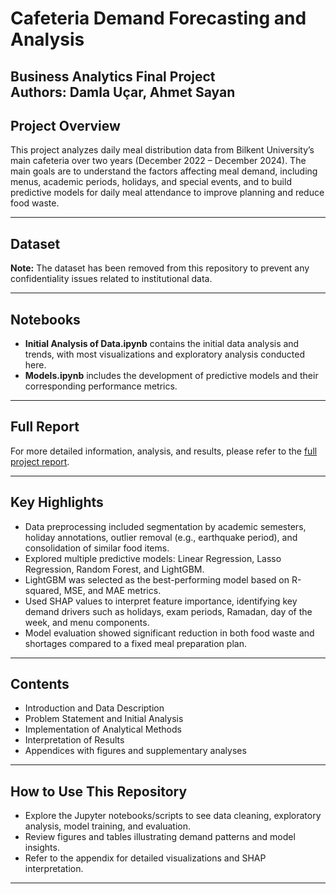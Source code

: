 # Cafeteria Demand Forecasting and Analysis  
**Business Analytics Final Project**  
Authors: Damla Uçar, Ahmet Sayan  
---

## Project Overview  
This project analyzes daily meal distribution data from Bilkent University’s main cafeteria over two years (December 2022 – December 2024). The main goals are to understand the factors affecting meal demand, including menus, academic periods, holidays, and special events, and to build predictive models for daily meal attendance to improve planning and reduce food waste.

---
## Dataset  
**Note:** The dataset has been removed from this repository to prevent any confidentiality issues related to institutional data.

---

## Notebooks  
- **Initial Analysis of Data.ipynb** contains the initial data analysis and trends, with most visualizations and exploratory analysis conducted here.  
- **Models.ipynb** includes the development of predictive models and their corresponding performance metrics.

---

## Full Report  
For more detailed information, analysis, and results, please refer to the [full project report](./Project%20-%20Cafeteria%20Demand%20Forecasting%20and%20Analysis/Cafeteria%20Project%20Report.pdf).

---

## Key Highlights  
- Data preprocessing included segmentation by academic semesters, holiday annotations, outlier removal (e.g., earthquake period), and consolidation of similar food items.  
- Explored multiple predictive models: Linear Regression, Lasso Regression, Random Forest, and LightGBM.  
- LightGBM was selected as the best-performing model based on R-squared, MSE, and MAE metrics.  
- Used SHAP values to interpret feature importance, identifying key demand drivers such as holidays, exam periods, Ramadan, day of the week, and menu components.  
- Model evaluation showed significant reduction in both food waste and shortages compared to a fixed meal preparation plan.

---

## Contents  
- Introduction and Data Description  
- Problem Statement and Initial Analysis  
- Implementation of Analytical Methods  
- Interpretation of Results  
- Appendices with figures and supplementary analyses  

---

## How to Use This Repository  
- Explore the Jupyter notebooks/scripts to see data cleaning, exploratory analysis, model training, and evaluation.  
- Review figures and tables illustrating demand patterns and model insights.  
- Refer to the appendix for detailed visualizations and SHAP interpretation.

---
